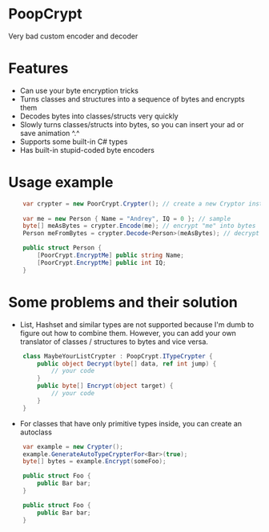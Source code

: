 # PoopCrypt
Very bad custom encoder and decoder

# Features
 - Can use your byte encryption tricks
 - Turns classes and structures into a sequence of bytes and encrypts them
 - Decodes bytes into classes/structs very quickly
 - Slowly turns classes/structs into bytes, so you can insert your ad or save animation ^.^
 - Supports some built-in C# types
 - Has built-in stupid-coded byte encoders

# Usage example
```csharp
    var crypter = new PoorCrypt.Crypter(); // create a new Cryptor instance
    
    var me = new Person { Name = "Andrey", IQ = 0 }; // sample
    byte[] meAsBytes = crypter.Encode(me); // encrypt "me" into bytes
    Person meFromBytes = crypter.Decode<Person>(meAsBytes); // decrypt "me" from bytes

    public struct Person {
        [PoorCrypt.EncryptMe] public string Name;
        [PoorCrypt.EncryptMe] public int IQ;
    }
```

# Some problems and their solution
 - List, Hashset and similar types are not supported because I'm dumb to figure out how to combine them. However, you can add your own translator of classes / structures to bytes and vice versa.
```csharp
    class MaybeYourListCrypter : PoopCrypt.ITypeCrypter {
        public object Decrypt(byte[] data, ref int jump) {
            // your code
        }
        public byte[] Encrypt(object target) {
            // your code
        }
    }
```
 - For classes that have only primitive types inside, you can create an autoclass
```csharp
    var example = new Crypter();
    example.GenerateAutoTypeCrypterFor<Bar>(true);
    byte[] bytes = example.Encrypt(someFoo);

    public struct Foo {
        public Bar bar;
    }

    public struct Foo {
        public Bar bar;
    }
````
